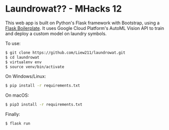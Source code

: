 # Laundrowat?? - MHacks 12

This web app is built on Python's Flask framework with Bootstrap, using a [Flask Boilerplate](https://github.com/realpython/flask-boilerplate).  It uses Google Cloud Platform's AutoML Vision API to train and deploy a custom model on laundry symbols.

To use:
```bash
$ git clone https://github.com/Liew211/laundrowat.git
$ cd laundrowat
$ virtualenv env
$ source venv/bin/activate
```

On Windows/Linux:
```bash
$ pip install -r requirements.txt
```

On macOS:
```bash
$ pip3 install -r requirements.txt
```

Finally:
```bash
$ flask run 
```
